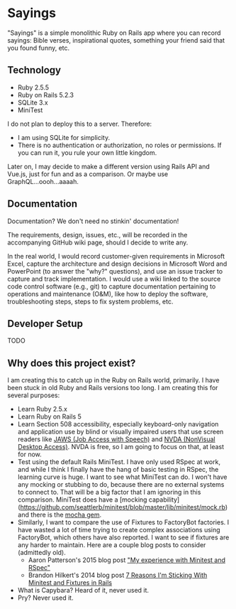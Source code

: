 # Sayings

"Sayings" is a simple monolithic Ruby on Rails app where you can record sayings: Bible verses, inspirational quotes, 
something your friend said that you found funny, etc. 


## Technology
* Ruby 2.5.5
* Ruby on Rails 5.2.3
* SQLite 3.x  
* MiniTest

I do not plan to deploy this to a server. Therefore:
* I am using SQLite for simplicity. 
* There is no authentication or authorization, no roles or permissions.  If you can run it, you rule your own little kingdom.

Later on, I may decide to make a different version using Rails API and Vue.js, just for fun
and as a comparison.  Or maybe use GraphQL...oooh...aaaah. 


## Documentation

Documentation?  We don't need no stinkin' documentation!

The requirements, design, issues, etc., will be recorded in the accompanying GitHub wiki page, should I decide to write any.

In the real world, I would record customer-given requirements in Microsoft Excel,
capture the architecture and design decisions in Microsoft Word and PowerPoint (to answer the "why?" questions), 
and use an issue tracker to capture and track implementation. I would use a
wiki linked to the source code control software (e.g., git) to capture documentation 
pertaining to operations and maintenance (O&M),
like how to deploy the software, troubleshooting steps, steps to fix system problems, etc.

## Developer Setup

TODO

## Why does this project exist?
I am creating this to catch up in the Ruby on Rails world, primarily.  I have been stuck in old Ruby and Rails
versions too long.  I am creating this for several purposes:
* Learn Ruby 2.5.x
* Learn Ruby on Rails 5
* Learn Section 508 accessibility, especially keyboard-only navigation and application use by blind or
 visually impaired users that use screen readers like 
 [JAWS (Job Access with Speech)](https://www.freedomscientific.com/products/software/jaws/)
 and [NVDA (NonVisual Desktop Access)](https://www.nvaccess.org/).  NVDA is free, so I am going to focus on that, 
 at least for now.
* Test using the default Rails MiniTest.  I have only used RSpec at work, and while I think I finally have the hang
of basic testing in RSpec, the learning curve is huge. I want to see what MiniTest can do. I won't have any mocking
or stubbing to do, because there are no external systems to connect to.  That will be a big factor that I am ignoring
in this comparison.  MiniTest does have a [mocking capability] (https://github.com/seattlerb/minitest/blob/master/lib/minitest/mock.rb)
and there is the [mocha gem](https://rubygems.org/gems/mocha).
* Similarly, I want to compare the use of Fixtures to FactoryBot factories.  I have wasted a lot of time trying
to create complex associations using FactoryBot, which others have also reported.  I want to see if fixtures are
any harder to maintain.  Here are a couple blog posts to consider (admittedly old).
  * Aaron Patterson's 2015 blog post ["My experience with Minitest and RSpec"](https://tenderlovemaking.com/2015/01/23/my-experience-with-minitest-and-rspec.html)
  * Brandon Hilkert's 2014 blog post [7 Reasons I'm Sticking With Minitest and Fixtures in Rails](https://brandonhilkert.com/blog/7-reasons-why-im-sticking-with-minitest-and-fixtures-in-rails/)
* What is Capybara? Heard of it, never used it.
* Pry?  Never used it.  


